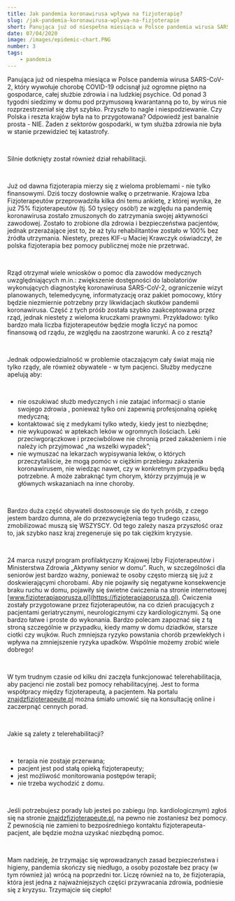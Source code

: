 ```yaml
---
title: Jak pandemia koronawirusa wpływa na fizjoterapię?
slug: /jak-pandemia-koronawirusa-wplywa-na-fizjoterapie
short: Panująca już od niespełna miesiąca w Polsce pandemia wirusa SARS-CoV-2, który wywołuje chorobę COVID-19 odcisnął już ogromne piętno na gospodarce, całej służbie zdrowia i na ludzkiej psychice.
date: 07/04/2020
image: /images/epidemic-chart.PNG
number: 3
tags:
    - pandemia
---
```


Panująca już od niespełna miesiąca w Polsce pandemia wirusa SARS-CoV-2, który wywołuje chorobę COVID-19 odcisnął już ogromne piętno na gospodarce, całej służbie zdrowia 
i na ludzkiej psychice. Od ponad 3 tygodni siedzimy w domu pod przymusową kwarantanną po to, by wirus nie rozprzestrzeniał się zbyt szybko. Przyszło to nagle i niespodziewanie. 
Czy Polska i reszta krajów była na to przygotowana? Odpowiedź jest banalnie prosta - NIE. Żaden z sektorów gospodarki, w tym służba zdrowia nie była w stanie przewidzieć 
tej katastrofy. 

&nbsp;

Silnie dotknięty został również dział rehabilitacji.

&nbsp;

Już od dawna fizjoterapia mierzy się z wieloma problemami - nie tylko finansowymi. Dziś toczy dosłownie walkę o przetrwanie. Krajowa Izba Fizjoterapeutów przeprowadziła kilka dni temu
ankietę, z której wynika, że już 75% fizjoterapeutów (tj. 50 tysięcy osób!) ze względu na pandemię koronawirusa zostało zmuszonych do zatrzymania swojej aktywności zawodowej. Zostało 
to zrobione dla zdrowia i bezpieczeństwa pacjentów, jednak przerażające jest to, że aż tylu rehabilitantów zostało w 100% bez źródła utrzymania. Niestety, prezes KIF-u Maciej Krawczyk 
oświadczył, że polska fizjoterapia bez pomocy publicznej może nie przetrwać. 

&nbsp;

Rząd otrzymał wiele wniosków o pomoc dla zawodów medycznych uwzględniających m.in.: zwiększenie dostępności do labolatoriów wykonujących diagnostykę koronawirusa SARS-CoV-2, 
ograniczenie wizyt planowanych, telemedycynę, informatyzację oraz pakiet pomocowy, który będzie niezmiernie potrzebny przy likwidacjach skutków pandemii koronawirusa. Część z tych próśb 
została szybko zaakceptowana przez rząd, jednak niestety z wieloma kruczkami prawnymi. Przykładowo: tylko bardzo mała liczba fizjoterapeutów będzie mogła liczyć na pomoc finansową od 
rządu, ze względu na zaostrzone warunki. A co z resztą?

&nbsp;

Jednak odpowiedzialność w problemie otaczającym cały świat mają nie tylko rządy, ale również obywatele - w tym pacjenci. Służby medyczne apelują aby:

&nbsp;

- nie oszukiwać służb medycznych i nie zatajać informacji o stanie swojego zdrowia , ponieważ tylko oni zapewnią profesjonalną opiekę medyczną;
- kontaktować się z medykami tylko wtedy, kiedy jest to niezbędne;
- nie wykupować w aptekach leków w ogromnych ilościach. Leki przeciwgorączkowe i przeciwbólowe nie chronią przed zakażeniem i nie należy ich przyjmować „na wszelki wypadek”;
- nie wymuszać na lekarzach wypisywania leków, o których przeczytaliście, że mogą pomóc w ciężkim przebiegu zakażenia koronawirusem, nie wiedząc nawet, czy w konkretnym 
przypadku będą potrzebne. A może zabraknąć tym chorym, którzy przyjmują je w głównych wskazaniach na inne choroby. 

&nbsp;

Bardzo duża część obywateli dostosowuje się do tych próśb, z czego jestem bardzo dumna, ale do przezwyciężenia tego trudego czasu, zmobilizować muszą się WSZYSCY. 
Od tego zależy nasza przyszłość oraz to, jak szybko nasz kraj zregeneruje się po tak ciężkim kryzysie. 

&nbsp;

24 marca ruszył program profilaktyczny Krajowej Izby Fizjoterapeutów i Ministerstwa Zdrowia „Aktywny senior w domu”. Ruch, w szczególności dla seniorów jest bardzo ważny, ponieważ
te osoby często mierzą się już z doskwierającymi chorobami. Aby nie pojawiły się negatywne konsekwencje braku ruchu w domu, pojawiły się świetne ćwiczenia na stronie internetowej
[www.fizjoterapiaporusza.pl](https://fizjoterapiaporusza.pl). Ćwiczenia zostały przygotowane przez fizjoterapeutów, na co dzień pracujących z pacjentami geriatrycznymi, neurologicznymi czy kardiologicznymi. Są one bardzo łatwe
i proste do wykonania. Bardzo polecam zapoznać się z tą stroną szczególnie w przypadku, kiedy mamy w domu dziadków, starsze ciotki czy wujków. Ruch zmniejsza ryzyko powstania chorób 
przewlekłych i wpływa na zmniejszenie ryzyka upadków. 
Wspólnie możemy zrobić wiele dobrego! 

&nbsp;

W tym trudnym czasie od kilku dni zaczęła funkcjonować telerehabilitacja, aby pacjenci nie zostali bez pomocy rehabilitacyjnej. Jest to forma współpracy między fizjoterapeutą, a pacjentem. 
Na portalu [znajdzfizjoterapeute.pl](https://znajdzfizjoterapeute.pl) można śmiało umowić się na konsultację online i zaczerpnąć cennych porad. 

&nbsp;

Jakie są zalety z telerehabilitacji?

&nbsp;

- terapia nie zostaje przerwana;
- pacjent jest pod stałą opieką fizjoterapeuty;
- jest możliwość monitorowania postępów terapii;
- nie trzeba wychodzić z domu.

&nbsp;

Jeśli potrzebujesz porady lub jesteś po zabiegu (np. kardiologicznym) zgłoś się na stronie [znajdzfizjoterapeute.pl](https://znajdzfizjoterapeute.pl), na pewno nie zostaniesz bez pomocy. Z pewnością nie zamieni to bezpośredniego 
kontaktu fizjoterapeuta-pacjent, ale będzie można uzyskać niezbędną pomoc. 

&nbsp;

Mam nadzieję, że trzymając się wprowadzanych zasad bezpieczeństwa i higieny, pandemia skończy się niedługo, a osoby pozostałe bez pracy (w tym również ja) wrócą na poprzedni tor.
Liczę również na to, że fizjoterapia, która jest jedna z najważniejszych części przywracania zdrowia, podniesie się z kryzysu.
Trzymajcie się ciepło! 
